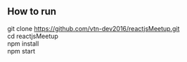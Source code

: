 
## How to run
git clone https://github.com/vtn-dev2016/reactjsMeetup.git<br/>
cd reactjsMeetup<br/>
npm install<br/>
npm start
